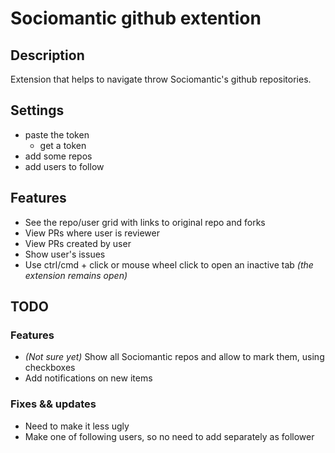 # Sociomantic github extention


## Description

Extension that helps to navigate throw Sociomantic's github repositories.


## Settings

 - paste the token
   - get a token
 - add some repos
 - add users to follow

## Features
 - See the repo/user grid with links to original repo and forks
 - View PRs where user is reviewer
 - View PRs created by user
 - Show user's issues
 - Use ctrl/cmd + click or mouse wheel click to open an inactive tab _(the extension remains open)_

## TODO

### Features
 - _(Not sure yet)_ Show all Sociomantic repos and allow to mark them, using checkboxes
 - Add notifications on new items

### Fixes && updates
 - Need to make it less ugly
 - Make <me> one of following users, so no need to add <me> separately as follower
